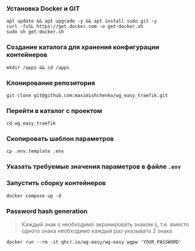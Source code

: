 ### Установка Docker и GIT
```shell
apt update && apt upgrade -y && apt install sudo git -y
curl -fsSL https://get.docker.com -o get-docker.sh
sudo sh get-docker.sh
```
### Создание каталога для хранения конфигурации контейнеров
```shell
mkdir /apps && cd /apps
```

### Клонирование репозитория
```shell
git clone git@github.com:maximishchenko/wg_easy_traefik.git
```

### Перейти в каталог с проектом
```shell
cd wg_easy_traefik
```

### Скопировать шаблон параметров
```shell
cp .env.template .env
```

### Указать требуемые значения параметров в файле ```.env```

### Запустить сборку контейнеров
```shell
docker compose up -d
```

### Password hash generation

> Каждый знак ```$``` необходимо экранировать знаком ```$```, т.е. вместо одного знака необходимо каждый раз указывать 2 знака

```shell
docker run --rm -it ghcr.io/wg-easy/wg-easy wgpw 'YOUR_PASSWORD'
```